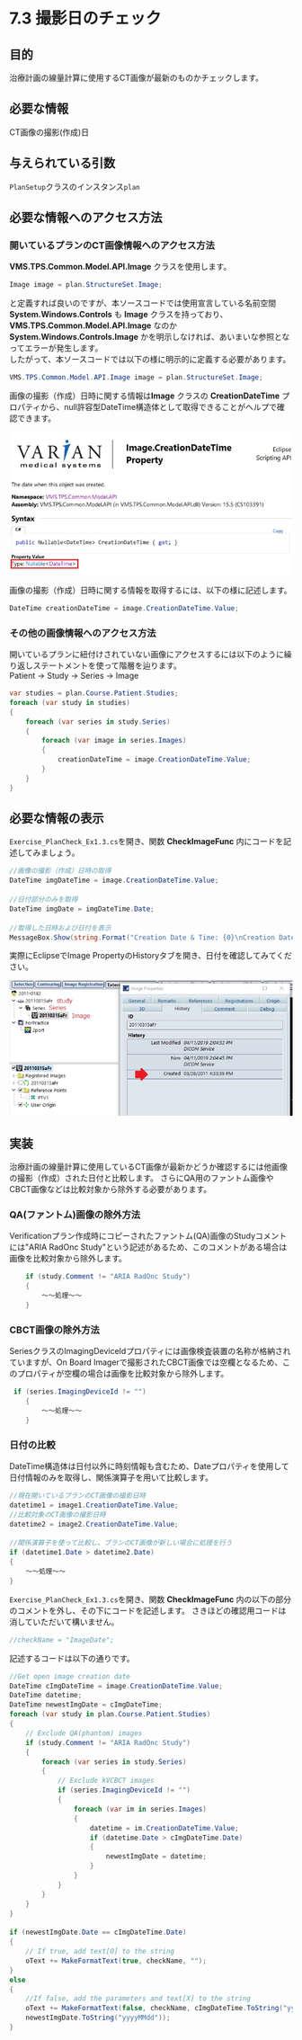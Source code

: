 # 7.3 撮影日のチェック

## 目的

治療計画の線量計算に使用するCT画像が最新のものかチェックします。

## 必要な情報

CT画像の撮影(作成)日

## 与えられている引数

`PlanSetup`クラスのインスタンス`plan`

## 必要な情報へのアクセス方法

### 開いているプランのCT画像情報へのアクセス方法  

**VMS.TPS.Common.Model.API.Image** クラスを使用します。  

```csharp
Image image = plan.StructureSet.Image;
```

と定義すれば良いのですが、本ソースコードでは使用宣言している名前空間 **System.Windows.Controls** も **Image** クラスを持っており、**VMS.TPS.Common.Model.API.Image** なのか **System.Windows.Controls.Image** かを明示しなければ、あいまいな参照となってエラーが発生します。  
したがって、本ソースコードでは以下の様に明示的に定義する必要があります。  

```csharp
VMS.TPS.Common.Model.API.Image image = plan.StructureSet.Image;
```

画像の撮影（作成）日時に関する情報は**Image** クラスの **CreationDateTime** プロパティから、null許容型DateTime構造体として取得できることがヘルプで確認できます。

![fig1](../img/7_3_2.jpg)

画像の撮影（作成）日時に関する情報を取得するには、以下の様に記述します。

```csharp
DateTime creationDateTime = image.CreationDateTime.Value;
```

### その他の画像情報へのアクセス方法

開いているプランに紐付けされていない画像にアクセスするには以下のように繰り返しステートメントを使って階層を辿ります。  
Patient -> Study -> Series -> Image

```csharp
var studies = plan.Course.Patient.Studies;
foreach (var study in studies)
{
    foreach (var series in study.Series)
    {
        foreach (var image in series.Images)
        {
            creationDateTime = image.CreationDateTime.Value;
        }
    }
}
```

## 必要な情報の表示

`Exercise_PlanCheck_Ex1.3.cs`を開き、関数 **CheckImageFunc** 内にコードを記述してみましょう。

```csharp
//画像の撮影（作成）日時の取得
DateTime imgDateTime = image.CreationDateTime.Value;

//日付部分のみを取得
DateTime imgDate = imgDateTime.Date;

//取得した日時および日付を表示
MessageBox.Show(string.Format("Creation Date & Time: {0}\nCreation Date only: {1}\n", imgDateTime, imgDate));
```

実際にEclipseでImage PropertyのHistoryタブを開き、日付を確認してみてください。

![fig1](../img/7_3_1.jpg)

## 実装

治療計画の線量計算に使用しているCT画像が最新かどうか確認するには他画像の撮影（作成）された日付と比較します。
さらにQA用のファントム画像やCBCT画像などは比較対象から除外する必要があります。  

### QA(ファントム)画像の除外方法  

Verificationプラン作成時にコピーされたファントム(QA)画像のStudyコメントには"ARIA RadOnc Study"という記述があるため、このコメントがある場合は画像を比較対象から除外します。

```csharp
    if (study.Comment != "ARIA RadOnc Study")
    {
        ～～処理～～
    }
```

### CBCT画像の除外方法  

SeriesクラスのImagingDeviceIdプロパティには画像検査装置の名称が格納されていますが、On Board Imagerで撮影されたCBCT画像では空欄となるため、このプロパティが空欄の場合は画像を比較対象から除外します。

```csharp
 if (series.ImagingDeviceId != "")
    {
        ～～処理～～
    }
```

### 日付の比較  

DateTime構造体は日付以外に時刻情報も含むため、Dateプロパティを使用して日付情報のみを取得し、関係演算子を用いて比較します。

```csharp
//現在開いているプランのCT画像の撮影日時
datetime1 = image1.CreationDateTime.Value;
//比較対象のCT画像の撮影日時
datetime2 = image2.CreationDateTime.Value;

//関係演算子を使って比較し、プランのCT画像が新しい場合に処理を行う
if (datetime1.Date > datetime2.Date)
{
    ～～処理～～
}
```

`Exercise_PlanCheck_Ex1.3.cs`を開き、関数 **CheckImageFunc** 内の以下の部分のコメントを外し、その下にコードを記述します。 さきほどの確認用コードは消していただいて構いません。

```csharp
//checkName = "ImageDate";
```

記述するコードは以下の通りです。

```csharp
//Get open image creation date
DateTime cImgDateTime = image.CreationDateTime.Value;
DateTime datetime;
DateTime newestImgDate = cImgDateTime;
foreach (var study in plan.Course.Patient.Studies)
{
    // Exclude QA(phantom) images
    if (study.Comment != "ARIA RadOnc Study")
    {
        foreach (var series in study.Series)
        {
            // Exclude kVCBCT images
            if (series.ImagingDeviceId != "")
            {
                foreach (var im in series.Images)
                {
                    datetime = im.CreationDateTime.Value;
                    if (datetime.Date > cImgDateTime.Date)
                    {
                        newestImgDate = datetime;
                    }
                }
            }
        }
    }
}

if (newestImgDate.Date == cImgDateTime.Date)
{
    // If true, add text[O] to the string 
    oText += MakeFormatText(true, checkName, "");
}
else
{
    //If false, add the parameters and text[X] to the string
    oText += MakeFormatText(false, checkName, cImgDateTime.ToString("yyyyMMdd") + " --> newest:" +
    newestImgDate.ToString("yyyyMMdd"));
}
```

